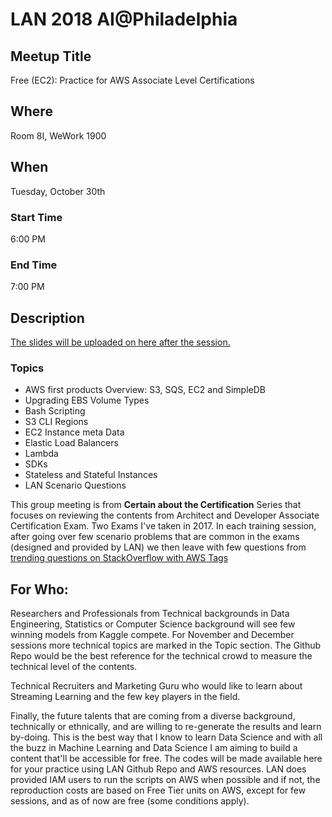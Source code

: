 # LAN 2018 AI@Philadelphia
## Meetup Title
Free (EC2): Practice for AWS Associate Level Certifications
## Where
Room 8I, WeWork 1900

## When
Tuesday, October 30th

### Start Time
6:00 PM
### End Time
7:00 PM
## Description

[The slides will be uploaded on here after the session.](https://github.com/lotusxai/LAN-Workshops)


### Topics
* AWS first products Overview: S3, SQS, EC2 and SimpleDB
* Upgrading EBS Volume Types
* Bash Scripting
* S3 CLI Regions
* EC2 Instance meta Data
* Elastic Load Balancers
* Lambda
* SDKs
* Stateless and Stateful Instances
* LAN Scenario Questions  


This group meeting is from **Certain about the Certification** Series that focuses on reviewing the contents from Architect and Developer Associate Certification Exam. Two Exams I've taken in 2017. In each training session, after going over few scenario problems that are common in the exams (designed and provided by LAN) we then leave with few questions from [trending questions on StackOverflow with AWS Tags](https://stackoverflow.com/questions/tagged/amazon-web-services)


## For Who:

Researchers and Professionals from Technical backgrounds in Data Engineering, Statistics or Computer Science background will see few winning models from Kaggle compete. For November and December sessions more technical topics are marked in the Topic section. The Github Repo would be the best reference for the technical crowd to measure the technical level of the contents.

Technical Recruiters and Marketing Guru who would like to learn about Streaming Learning and the few key players in the field.

Finally, the future talents that are coming from a diverse background, technically or ethnically, and are willing to re-generate the results and learn by-doing. This is the best way that I know to learn Data Science and with all the buzz in Machine Learning and Data Science I am aiming to build a content that'll be accessible for free. The codes will be made available here for your practice using LAN Github Repo and AWS resources. LAN does provided IAM users to run the scripts on AWS when possible and if not, the reproduction costs are based on Free Tier units on AWS, except for few sessions, and as of now are free (some conditions apply).
